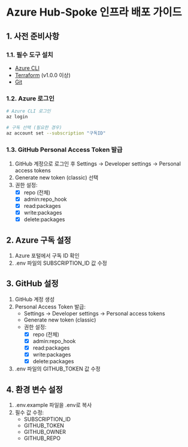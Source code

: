 # Azure Hub-Spoke 인프라 배포 가이드

## 1. 사전 준비사항

### 1.1. 필수 도구 설치
- [Azure CLI](https://docs.microsoft.com/ko-kr/cli/azure/install-azure-cli)
- [Terraform](https://www.terraform.io/downloads.html) (v1.0.0 이상)
- [Git](https://git-scm.com/downloads)

### 1.2. Azure 로그인
```bash
# Azure CLI 로그인
az login

# 구독 선택 (필요한 경우)
az account set --subscription "구독ID"
```

### 1.3. GitHub Personal Access Token 발급
1. GitHub 계정으로 로그인 후 Settings → Developer settings → Personal access tokens
2. Generate new token (classic) 선택
3. 권한 설정:
   - [x] repo (전체)
   - [x] admin:repo_hook
   - [x] read:packages
   - [x] write:packages
   - [x] delete:packages

## 2. Azure 구독 설정
1. Azure 포털에서 구독 ID 확인
2. .env 파일의 SUBSCRIPTION_ID 값 수정

## 3. GitHub 설정
1. GitHub 계정 생성
2. Personal Access Token 발급:
   - Settings → Developer settings → Personal access tokens
   - Generate new token (classic)
   - 권한 설정:
     - [x] repo (전체)
     - [x] admin:repo_hook
     - [x] read:packages
     - [x] write:packages
     - [x] delete:packages
3. .env 파일의 GITHUB_TOKEN 값 수정

## 4. 환경 변수 설정
1. .env.example 파일을 .env로 복사
2. 필수 값 수정:
   - SUBSCRIPTION_ID
   - GITHUB_TOKEN
   - GITHUB_OWNER
   - GITHUB_REPO
